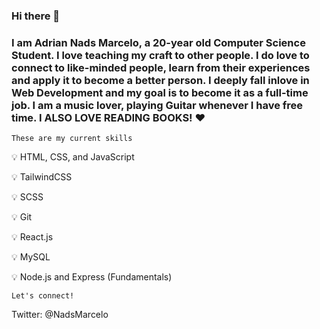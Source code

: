 ### Hi there 👋

### I am Adrian Nads Marcelo, a 20-year old Computer Science Student. I love teaching my craft to other people. I do love to connect to like-minded people, learn from their experiences and apply it to become a better person. I deeply fall inlove in Web Development and my goal is to become it as a full-time job. I am a music lover, playing Guitar whenever I have free time. I ALSO LOVE READING BOOKS! ♥


``These are my current skills``

💡 HTML, CSS, and JavaScript

💡 TailwindCSS

💡 SCSS

💡 Git

💡 React.js

💡 MySQL

💡 Node.js and Express (Fundamentals)

``Let's connect!``

Twitter: @NadsMarcelo
